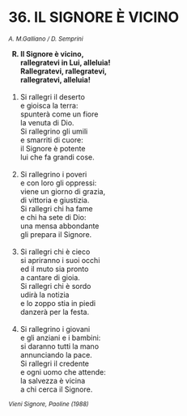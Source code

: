 # 36. IL SIGNORE È VICINO

<sub><i>A. M.Galliano / D. Semprini</i></sub>
<ol>
	<b><li type="A" value="18">Il Signore è vicino,<br>
		rallegratevi in Lui, alleluia!<br>
		Rallegratevi, rallegratevi,<br>
		rallegratevi, alleluia!</li></b><br>
	<li value="1">Si rallegri il deserto<br>
		e gioisca la terra:<br>
		spunterà come un fiore<br>
		la venuta di Dio.<br>
		Si rallegrino gli umili<br>
		e smarriti di cuore:<br>
		il Signore è potente<br>
		lui che fa grandi cose.</li><br>
	<li>Si rallegrino i poveri<br>
		e con loro gli oppressi:<br>
		viene un giorno di grazia,<br>
		di vittoria e giustizia.<br>
		Si rallegri chi ha fame<br>
		e chi ha sete di Dio:<br>
		una mensa abbondante<br>
		gli prepara il Signore.</li><br>
	<li>Si rallegri chi è cieco<br>
		si apriranno i suoi occhi<br>
		ed il muto sia pronto<br>
		a cantare di gioia.<br>
		Si rallegri chi è sordo<br>
		udirà la notizia<br>
		e lo zoppo stia in piedi<br>
		danzerà per la festa.</li><br>
	<li>Si rallegrino i giovani<br>
		e gli anziani e i bambini:<br>
		si daranno tutti la mano<br>
		annunciando la pace.<br>
		Si rallegri il credente<br>
		e ogni uomo che attende:<br>
		la salvezza è vicina<br>
		a chi cerca il Signore.</li>
</ol>
<sub><i>Vieni Signore, Paoline (1988)</i></sub>
